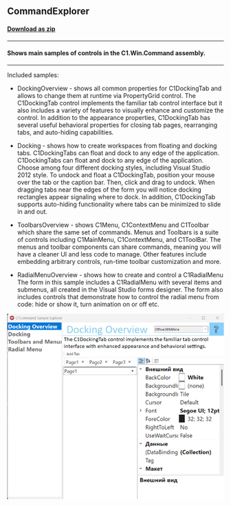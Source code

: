 ## CommandExplorer
#### [Download as zip](https://grapecity.github.io/DownGit/#/home?url=https://github.com/GrapeCity/ComponentOne-WinForms-Samples/tree/master/Core\Command\CS\CommandExplorer)
____
#### Shows main samples of controls in the C1.Win.Command assembly.
____
Included samples:

* DockingOverview - shows all common properties for C1DockingTab and allows to change them at runtime via PropertyGrid control.
    The C1DockingTab control implements the familiar tab control interface but it also includes a variety of features to visually enhance and customize the control. 
    In addition to the appearance properties, C1DockingTab has several useful behavioral properties for closing tab pages, rearranging tabs, and auto-hiding capabilities.

* Docking - shows how to create workspaces from floating and docking tabs. C1DockingTabs can float and dock to any edge of the application.
    C1DockingTabs can float and dock to any edge of the application. Choose among four different docking styles, including Visual Studio 2012 style. 
    To undock and float a C1DockingTab, position your mouse over the tab or the caption bar. Then, click and drag to undock. 
    When dragging tabs near the edges of the form you will notice docking rectangles appear signaling where to dock. 
    In addition, C1DockingTab supports auto-hiding functionality where tabs can be minimized to slide in and out.

* ToolbarsOverview - shows C1Menu, C1ContextMenu and C1Toolbar which share the same set of commands.
    Menus and Toolbars is a suite of controls including C1MainMenu, C1ContextMenu, and C1ToolBar. 
    The menus and toolbar components can share commands, meaning you will have a cleaner UI and less code to manage. 
    Other features include embedding arbitrary controls, run-time toolbar customization and more.

* RadialMenuOverview - shows how to create and control a C1RadialMenu
    The form in this sample includes a C1RadialMenu with several items and submenus, all created in the Visual Studio forms designer.
    The form also includes controls that demonstrate how to control the radial menu from code: hide or show it, turn animation on or off etc.

![screenshot](screenshot.png)
